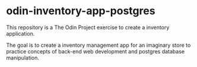 # odin-inventory-app-postgres

This repository is a The Odin Project exercise to create a inventory application.

The goal is to create a inventory management app for an imaginary store to practice concepts of back-end web development and postgres database manipulation. 